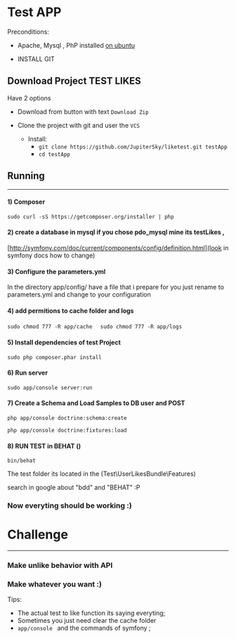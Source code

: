
# Test APP

Preconditions:

* Apache, Mysql , PhP installed [on ubuntu](https://www.digitalocean.com/community/tutorials/como-instalar-a-pilha-linux-apache-mysql-php-lamp-no-ubuntu-14-04-pt)

* INSTALL GIT 

## Download Project TEST LIKES

Have 2 options 
* Download from button with text `Download Zip`

* Clone the project with git and user the `VCS`
    * Install:
        * `git clone https://github.com/JupiterSky/liketest.git testApp`
        * `cd testApp`



## Running
---


#### 1) Composer

`sudo curl -sS https://getcomposer.org/installer | php`



#### 2) create a database in mysql if you chose pdo_mysql mine its testLikes , 
[http://symfony.com/doc/current/components/config/definition.html](look in symfony docs how to change)



#### 3) Configure the parameters.yml

In the directory app/config/ have a file that i prepare for you just rename to parameters.yml and change to your configuration
 
 
 
#### 4) add permitions to cache folder and logs

` sudo chmod 777 -R app/cache   `
` sudo chmod 777 -R app/logs   `

#### 5) Install dependencies of test Project
   
`sudo php composer.phar install `
  
  
#### 6) Run server
  
`sudo app/console server:run`  



#### 7) Create a Schema and Load Samples to DB user and POST


 `php app/console doctrine:schema:create`   

 `php app/console doctrine:fixtures:load`
 
#### 8) RUN TEST in BEHAT ()

`bin/behat`


The test folder its located in the (Test\UserLikesBundle\Features\)


search in google about "bdd" and "BEHAT"  :P




### Now everyting should be working :)








# Challenge 
------

### Make unlike behavior with API

### Make whatever you want :)

Tips:

* The actual test to like function its saying everyting;
* Sometimes you just need clear the cache folder    
* `app/console ` and the commands of symfony ;


 
 
 
 
 
 
 




 
 
 
 






